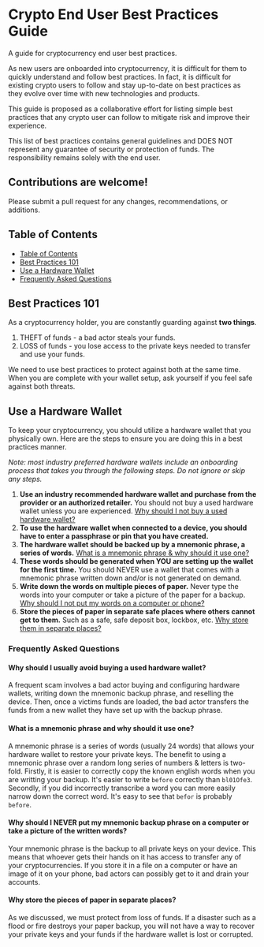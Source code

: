 # Crypto End User Best Practices Guide

A guide for cryptocurrency end user best practices.

As new users are onboarded into cryptocurrency, it is difficult for them to quickly understand and follow best practices. In fact, it is difficult for existing crypto users to follow and stay up-to-date on best practices as they evolve over time with new technologies and products.

This guide is proposed as a collaborative effort for listing simple best practices that any crypto user can follow to mitigate risk and improve their experience.

This list of best practices contains general guidelines and DOES NOT represent any guarantee of security or protection of funds. The responsibility remains solely with the end user.

## Contributions are welcome!

Please submit a pull request for any changes, recommendations, or additions.

## Table of Contents
- [Table of Contents](#table-of-contents)
- [Best Practices 101](#best-practices-101)
- [Use a Hardware Wallet](#use-a-hardware-wallet)
- [Frequently Asked Questions](#frequently-asked-questions)

## Best Practices 101
As a cryptocurrency holder, you are constantly guarding against **two things**.

1. THEFT of funds - a bad actor steals your funds.
2. LOSS of funds - you lose access to the private keys needed to transfer and use your funds.

We need to use best practices to protect against both at the same time. When you are complete with your wallet setup, ask yourself if you feel safe against both threats.

## Use a Hardware Wallet
To keep your cryptocurrency, you should utilize a hardware wallet that you physically own. Here are the steps to ensure you are doing this in a best practices manner.

_Note: most industry preferred hardware wallets include an onboarding process that takes you through the following steps. Do not ignore or skip any steps._

1. **Use an industry recommended hardware wallet and purchase from the provider or an authorized retailer.** You should not buy a used hardware wallet unless you are experienced. [Why should I not buy a used hardware wallet?](#why-should-i-usually-avoid-buying-a-used-hardware-wallet)
2. **To use the hardware wallet when connected to a device, you should have to enter a passphrase or pin that you have created.**
3. **The hardware wallet should be backed up by a mnemonic phrase, a series of words.** [What is a mnemonic phrase & why should it use one?](#what-is-a-mnemonic-phrase-and-why-should-it-use-one)
4. **These words should be generated when YOU are setting up the wallet for the first time.** You should NEVER use a wallet that comes with a mnemonic phrase written down and/or is not generated on demand.
5. **Write down the words on multiple pieces of paper.** Never type the words into your computer or take a picture of the paper for a backup. [Why should I not put my words on a computer or phone?](#why-should-i-never-put-my-mnemonic-backup-phrase-on-a-computer-or-take-a-picture-of-the-written-words)
6. **Store the pieces of paper in separate safe places where others cannot get to them.** Such as a safe, safe deposit box, lockbox, etc. [Why store them in separate places?](#why-store-the-pieces-of-paper-in-separate-places)

### Frequently Asked Questions

#### Why should I usually avoid buying a used hardware wallet?

A frequent scam involves a bad actor buying and configuring hardware wallets, writing down the mnemonic backup phrase, and reselling the device. Then, once a victims funds are loaded, the bad actor transfers the funds from a new wallet they have set up with the backup phrase.

#### What is a mnemonic phrase and why should it use one?

A mnemonic phrase is a series of words (usually 24 words) that allows your hardware wallet to restore your private keys. The benefit to using a mnemonic phrase over a random long series of numbers & letters is two-fold. Firstly, it is easier to correctly copy the known english words when you are writting your backup. It's easier to write `before` correctly than `bl01Ofe3`. Secondly, if you did incorrectly transcribe a word you can more easily narrow down the correct word. It's easy to see that `befor` is probably `before`.

#### Why should I NEVER put my mnemonic backup phrase on a computer or take a picture of the written words?

Your mnemonic phrase is the backup to all private keys on your device. This means that whoever gets their hands on it has access to transfer any of your cryptocurrencies. If you store it in a file on a computer or have an image of it on your phone, bad actors can possibly get to it and drain your accounts.

#### Why store the pieces of paper in separate places?

As we discussed, we must protect from loss of funds. If a disaster such as a flood or fire destroys your paper backup, you will not have a way to recover your private keys and your funds if the hardware wallet is lost or corrupted.

